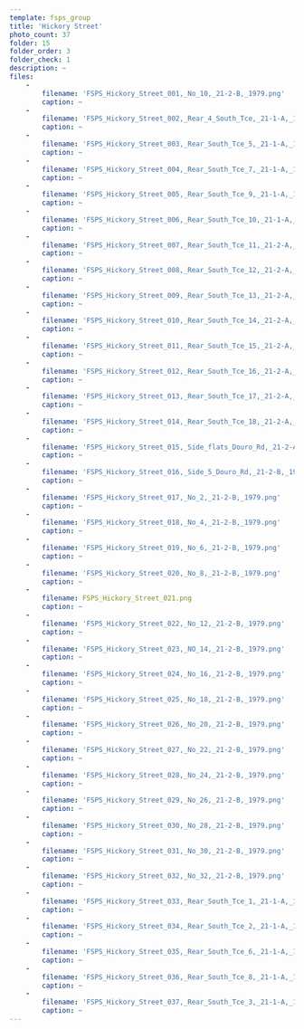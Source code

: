 ```yaml
---
template: fsps_group
title: 'Hickory Street'
photo_count: 37
folder: 15
folder_order: 3
folder_check: 1
description: ~
files:
    -
        filename: 'FSPS_Hickory_Street_001,_No_10,_21-2-B,_1979.png'
        caption: ~
    -
        filename: 'FSPS_Hickory_Street_002,_Rear_4_South_Tce,_21-1-A,_1979.png'
        caption: ~
    -
        filename: 'FSPS_Hickory_Street_003,_Rear_South_Tce_5,_21-1-A,_1979.png'
        caption: ~
    -
        filename: 'FSPS_Hickory_Street_004,_Rear_South_Tce_7,_21-1-A,_1979.png'
        caption: ~
    -
        filename: 'FSPS_Hickory_Street_005,_Rear_South_Tce_9,_21-1-A,_1979.png'
        caption: ~
    -
        filename: 'FSPS_Hickory_Street_006,_Rear_South_Tce_10,_21-1-A,_1979.png'
        caption: ~
    -
        filename: 'FSPS_Hickory_Street_007,_Rear_South_Tce_11,_21-2-A,_1979.png'
        caption: ~
    -
        filename: 'FSPS_Hickory_Street_008,_Rear_South_Tce_12,_21-2-A,_1979.png'
        caption: ~
    -
        filename: 'FSPS_Hickory_Street_009,_Rear_South_Tce_13,_21-2-A,_1979.png'
        caption: ~
    -
        filename: 'FSPS_Hickory_Street_010,_Rear_South_Tce_14,_21-2-A,_1979.png'
        caption: ~
    -
        filename: 'FSPS_Hickory_Street_011,_Rear_South_Tce_15,_21-2-A,_1979.png'
        caption: ~
    -
        filename: 'FSPS_Hickory_Street_012,_Rear_South_Tce_16,_21-2-A,_1979.png'
        caption: ~
    -
        filename: 'FSPS_Hickory_Street_013,_Rear_South_Tce_17,_21-2-A,_1979.png'
        caption: ~
    -
        filename: 'FSPS_Hickory_Street_014,_Rear_South_Tce_18,_21-2-A,_1979.png'
        caption: ~
    -
        filename: 'FSPS_Hickory_Street_015,_Side_flats_Douro_Rd,_21-2-A,_1979.png'
        caption: ~
    -
        filename: 'FSPS_Hickory_Street_016,_Side_5_Douro_Rd,_21-2-B,_1979.png'
        caption: ~
    -
        filename: 'FSPS_Hickory_Street_017,_No_2,_21-2-B,_1979.png'
        caption: ~
    -
        filename: 'FSPS_Hickory_Street_018,_No_4,_21-2-B,_1979.png'
        caption: ~
    -
        filename: 'FSPS_Hickory_Street_019,_No_6,_21-2-B,_1979.png'
        caption: ~
    -
        filename: 'FSPS_Hickory_Street_020,_No_8,_21-2-B,_1979.png'
        caption: ~
    -
        filename: FSPS_Hickory_Street_021.png
        caption: ~
    -
        filename: 'FSPS_Hickory_Street_022,_No_12,_21-2-B,_1979.png'
        caption: ~
    -
        filename: 'FSPS_Hickory_Street_023,_NO_14,_21-2-B,_1979.png'
        caption: ~
    -
        filename: 'FSPS_Hickory_Street_024,_No_16,_21-2-B,_1979.png'
        caption: ~
    -
        filename: 'FSPS_Hickory_Street_025,_No_18,_21-2-B,_1979.png'
        caption: ~
    -
        filename: 'FSPS_Hickory_Street_026,_No_20,_21-2-B,_1979.png'
        caption: ~
    -
        filename: 'FSPS_Hickory_Street_027,_No_22,_21-2-B,_1979.png'
        caption: ~
    -
        filename: 'FSPS_Hickory_Street_028,_No_24,_21-2-B,_1979.png'
        caption: ~
    -
        filename: 'FSPS_Hickory_Street_029,_No_26,_21-2-B,_1979.png'
        caption: ~
    -
        filename: 'FSPS_Hickory_Street_030,_No_28,_21-2-B,_1979.png'
        caption: ~
    -
        filename: 'FSPS_Hickory_Street_031,_No_30,_21-2-B,_1979.png'
        caption: ~
    -
        filename: 'FSPS_Hickory_Street_032,_No_32,_21-2-B,_1979.png'
        caption: ~
    -
        filename: 'FSPS_Hickory_Street_033,_Rear_South_Tce_1,_21-1-A,_1979.png'
        caption: ~
    -
        filename: 'FSPS_Hickory_Street_034,_Rear_South_Tce_2,_21-1-A,_1979.png'
        caption: ~
    -
        filename: 'FSPS_Hickory_Street_035,_Rear_South_Tce_6,_21-1-A,_1979.png'
        caption: ~
    -
        filename: 'FSPS_Hickory_Street_036,_Rear_South_Tce_8,_21-1-A,_1979.png'
        caption: ~
    -
        filename: 'FSPS_Hickory_Street_037,_Rear_South_Tce_3,_21-1-A,_1979.png'
        caption: ~
---
```

